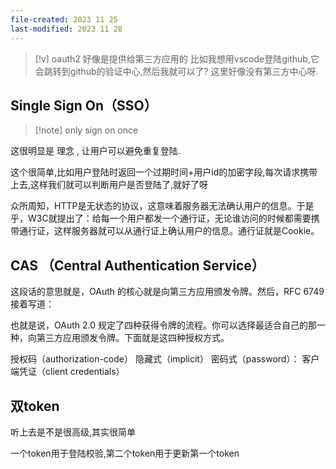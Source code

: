 ```yaml
---
file-created: 2023 11 25
last-modified: 2023 11 28
---
```


>[!v] oauth2 好像是提供给第三方应用的
>比如我想用vscode登陆github,它会跳转到github的验证中心,然后我就可以了? 这里好像没有第三方中心呀. 
>

## Single Sign On（SSO）

>[!note] only sign on once 


这很明显是 理念 , 让用户可以避免重复登陆. 

这个很简单,比如用户登陆时返回一个过期时间+用户id的加密字段,每次请求携带上去,这样我们就可以判断用户是否登陆了,就好了呀

众所周知，HTTP是无状态的协议，这意味着服务器无法确认用户的信息。于是乎，W3C就提出了：给每一个用户都发一个通行证，无论谁访问的时候都需要携带通行证，这样服务器就可以从通行证上确认用户的信息。通行证就是Cookie。

## CAS （Central Authentication Service）
















这段话的意思就是，OAuth 的核心就是向第三方应用颁发令牌。然后，RFC 6749 接着写道：

也就是说，OAuth 2.0 规定了四种获得令牌的流程。你可以选择最适合自己的那一种，向第三方应用颁发令牌。下面就是这四种授权方式。

授权码（authorization-code）
隐藏式（implicit）
密码式（password）：
客户端凭证（client credentials）

## 双token 

听上去是不是很高级,其实很简单 

一个token用于登陆校验,第二个token用于更新第一个token 
